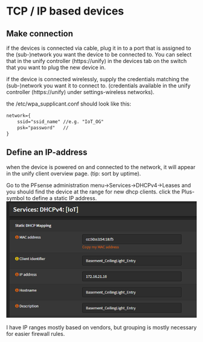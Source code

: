 # TCP / IP based devices

## Make connection 

if the devices is connected via cable, plug it in to a port that is assigned to the (sub-)network you want the device to be connected to. You can select that in the unify controller (https://unify) in the devices tab on the switch that you want to plug the new device in.

if the device is connected wirelessly, supply the credentials matching the (sub-)network you want it to connect to. (credentials available in the unify controller (https://unify) under settings-wireless networks).

the /etc/wpa_supplicant.conf should look like this:

    network={
        ssid="ssid_name" //e.g. "IoT_OG"
        psk="password"   //
    }

## Define an IP-address

when the device is powered on and connected to the network, it will appear in the unify client overview page. (tip: sort by uptime).

Go to the PFsense administration menu->Services->DHCPv4->Leases and you should find the device at the range for new dhcp clients.
click the Plus-symbol to define a static IP address.
![set_ip](2020-10-08-11-48-44.png)

I have IP ranges mostly based on vendors, but grouping is mostly necessary for easier firewall rules.
